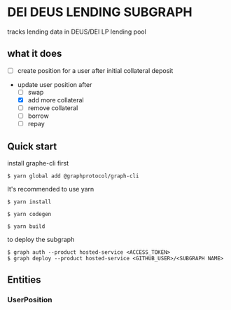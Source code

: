 # DEI DEUS LENDING SUBGRAPH

tracks lending data in DEUS/DEI LP lending pool

## what it does

- [ ] create position for a user after initial collateral deposit

- update user position after
  - [ ] swap
  - [x] add more collateral
  - [ ] remove collateral
  - [ ] borrow
  - [ ] repay

## Quick start

install graphe-cli first

```shell
$ yarn global add @graphprotocol/graph-cli
```

It's recommended to use yarn

```shell
$ yarn install
```

```shell
$ yarn codegen
```

```shell
$ yarn build
```

to deploy the subgraph

```shell
$ graph auth --product hosted-service <ACCESS_TOKEN>
$ graph deploy --product hosted-service <GITHUB_USER>/<SUBGRAPH NAME>
```

## Entities

### UserPosition

```js
```
